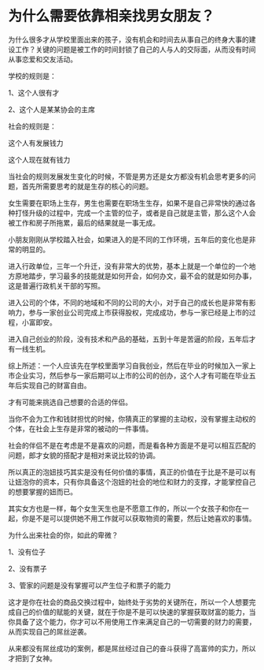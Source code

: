 # 为什么需要依靠相亲找男女朋友？

为什么很多才从学校里面出来的孩子，没有机会和时间去从事自己的终身大事的建设工作？关键的问题是被工作的时间封锁了自己的人与人的交际面，从而没有时间从事恋爱和交友活动。

学校的规则是：

1、这个人很有才

2、这个人是某某协会的主席

社会的规则是：

这个人有发展钱力

这个人现在就有钱力

当社会的规则发展发生变化的时候，不管是男方还是女方都没有机会思考更多的问题，首先所需要思考的就是生存的核心的问题。

女生需要在职场上生存，男生也需要在职场生生存，如果不是自己非常快的通过各种打怪升级的过程中，完成一个主管的位子，或者是自己就是主管，那么这个人会被工作和房子所拖累，最后的结果就是一事无成。

小朋友刚刚从学校踏入社会，如果进入的是不同的工作环境，五年后的变化也是非常的明显的。

进入行政单位，三年一个升迁，没有非常大的优势，基本上就是一个单位的一个地方原地踏步，学习最多的技能就是如何开会，如何办文，最不会的就是如何办事，这是普遍行政机关干部的写照。

进入公司的个体，不同的地域和不同的公司的大小，对于自己的成长也是非常有影响力，参与一家创业公司完成上市获得股权，完成成功，参与一家已经是上市的过程，小富即安。

进入自己创业的阶段，没有技术和产品的基础，五到十年是苦逼的阶段，五年后才有一线生机。

综上所述：一个人应该先在学校里面学习自我创业，然后在毕业的时候加入一家上市企业实习，然后参与一家后期可以上市的公司的创办，这个人才有可能在毕业五年后实现自己的财富自由。

才有可能来挑选自己想要的合适的伴侣。

当你不会为工作和钱财担忧的时候，你猜真正的掌握的主动权，没有掌握主动权的个体，在社会上生存是非常的被动的一件事情。

社会的伴侣不是在考虑是不是喜欢的问题，而是看各种方面是不是可以相互匹配的问题，郎才女貌的搭配才是相对来说比较的协调。

所以真正的泡妞技巧其实是没有任何价值的事情，真正的价值在于比是不是可以有让妞泡你的资本，只有你具备这个泡妞的社会的地位和财力的支撑，才能掌控自己的想要掌握的妞而已。

其实女方也是一样，每个女生天生也是不愿意工作的，所以一个女孩子和你在一起，你是不是可以提供她不用工作就可以获取物资的需要，然后让她喜欢的事情。

为什么出来社会的你，如此的卑微？

1、没有位子

2、没有票子

3、管家的问题是没有掌握可以产生位子和票子的能力

这才是你在社会的商品交换过程中，始终处于劣势的关键所在，所以一个人想要完成自己的价值的赋能的关键，就在于你是不是可以快速的掌握获取财富的能力，当你具备了这个能力，你才可以不用使用工作来满足自己的一切需要的财力的需要，从而实现自己的屌丝逆袭。

从来都没有屌丝成功的案例，都是屌丝经过自己的奋斗获得了高富帅的实力，所以才把到了女神。
